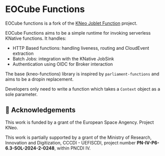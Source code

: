 # EOCube Functions

EOCube functions is a fork of the [KNeo Joblet Function](https://gitlab.terrasigna.com/kneo/kneo-joblet) project.

EOCube Functions aims to be a simple runtime for invoking serverless KNative functions. 
It handles:
- HTTP Based functions: handling liveness, routing and CloudEvent extraction
- Batch Jobs: integration with the KNative JobSink
- Authentication using OIDC for Broker interaction

The base (kneo-functions) library is inspired by `parliament-functions` and aims to be a dropin replacement.


Developers only need to write a function which takes a `Context` object as a sole parameter.

## 🙏 Acknowledgements

This work is funded by a grant of the  European Space Angency. Project KNeo.

This work is partially supported by a grant of the Ministry of Research, Innovation and Digitization, 
CCCDI - UEFISCDI, project number **PN-IV-P6-6.3-SOL-2024-2-0248**, within PNCDI IV.

